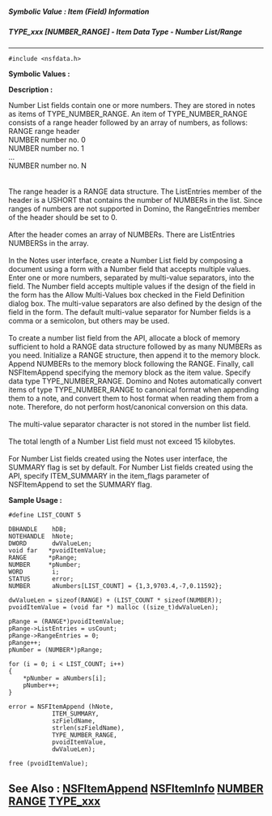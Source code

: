 ##### Symbolic Value : Item (Field) Information
##### TYPE_xxx [NUMBER_RANGE] - Item Data Type - Number List/Range
---
```
#include <nsfdata.h>
```

**Symbolic Values :**



**Description :**

Number List fields contain one or more numbers. They are stored in notes as items of TYPE_NUMBER_RANGE.  An item of TYPE_NUMBER_RANGE consists of a range header followed by an array of numbers, as follows:<br>
RANGE         range header<br>
NUMBER        number no. 0<br>
NUMBER        number no. 1<br>
...<br>
NUMBER        number no. N<br>
<br>
<br>
The range header is a RANGE data structure. The ListEntries member of the header is a USHORT that contains the number of NUMBERs in the list. Since ranges of numbers are not supported in Domino, the RangeEntries member of the header should be set to 0. <br>
<br>
After the header comes an array of NUMBERs. There are ListEntries NUMBERSs in the array.<br>
<br>
In the Notes user interface, create a Number List field by composing a document using a form with a Number field that accepts multiple values. Enter one or more numbers, separated by multi-value separators, into the field. The Number field accepts multiple values if the design of the field in the form has the Allow Multi-Values box checked in the Field Definition dialog box. The multi-value separators are also defined by the design of the field in the form. The default multi-value separator for Number fields is a comma or a semicolon, but others may be used. <br>
<br>
To create a number list field from the API, allocate a block of memory sufficient to hold a RANGE data structure followed by as many NUMBERs as you need. Initialize a RANGE structure, then append it to the memory block. Append NUMBERs to the memory block following the RANGE. Finally, call NSFItemAppend specifying the memory block as the item value. Specify data type TYPE_NUMBER_RANGE. Domino and Notes automatically convert  items of type TYPE_NUMBER_RANGE to canonical format when appending them to a note, and convert them to host format when reading them from a note. Therefore, do not perform host/canonical conversion on this data.<br>
<br>
The multi-value separator character is not stored in the number list field. <br>
<br>
The total length of a Number List field must not exceed 15 kilobytes. <br>
<br>
For Number List fields created using the Notes user interface, the SUMMARY flag is set by default. For Number List fields created using the API, specify ITEM_SUMMARY in the item_flags parameter of NSFItemAppend to set the SUMMARY flag.


**Sample Usage :**
```
#define LIST_COUNT 5

DBHANDLE    hDB;
NOTEHANDLE  hNote;
DWORD       dwValueLen;
void far   *pvoidItemValue;
RANGE      *pRange;
NUMBER     *pNumber;
WORD        i;
STATUS      error;
NUMBER      aNumbers[LIST_COUNT] = {1,3,9703.4,-7,0.11592};

dwValueLen = sizeof(RANGE) + (LIST_COUNT * sizeof(NUMBER));
pvoidItemValue = (void far *) malloc ((size_t)dwValueLen);

pRange = (RANGE*)pvoidItemValue;
pRange->ListEntries = usCount;
pRange->RangeEntries = 0;
pRange++;
pNumber = (NUMBER*)pRange;

for (i = 0; i < LIST_COUNT; i++)
{
    *pNumber = aNumbers[i];
    pNumber++;
}

error = NSFItemAppend (hNote, 
            ITEM_SUMMARY,
            szFieldName, 
            strlen(szFieldName),
            TYPE_NUMBER_RANGE,
            pvoidItemValue, 
            dwValueLen);

free (pvoidItemValue);
```

**See Also :**
[NSFItemAppend](/domino-c-api-docs/reference/Func/NSFItemAppend)
[NSFItemInfo](/domino-c-api-docs/reference/Func/NSFItemInfo)
[NUMBER](/domino-c-api-docs/reference/Data/NUMBER)
[RANGE](/domino-c-api-docs/reference/Data/RANGE)
[TYPE_xxx](/domino-c-api-docs/reference/Symb/TYPE_xxx)
---
